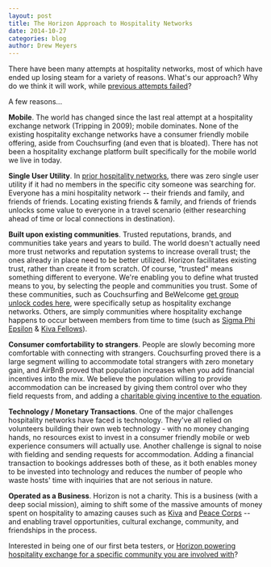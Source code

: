 ```yaml
---
layout: post
title: The Horizon Approach to Hospitality Networks
date: 2014-10-27
categories: blog
author: Drew Meyers
---
```

There have been many attempts at hospitality networks, most of which have ended up losing steam for a variety of reasons. What's our approach? Why do we think it will work, while [previous attempts failed](http://www.horizonapp.co/blog/hospitality-networks-failed/)?

A few reasons...

<strong>Mobile</strong>. The world has changed since the last real attempt at a hospitality exchange network (Tripping in 2009); mobile dominates. None of the existing hospitality exchange networks have a consumer friendly mobile offering, aside from Couchsurfing (and even that is bloated). There has not been a hospitality exchange platform built specifically for the mobile world we live in today.

<strong>Single User Utility</strong>. In [prior hospitality networks](http://www.horizonapp.co/blog/hospitality-networks-history/), there was zero single user utility if it had no members in the specific city someone was searching for. Everyone has a mini hospitality network -- their friends and family, and friends of friends. Locating existing friends & family, and friends of friends unlocks some value to everyone in a travel scenario (either researching ahead of time or local connections in destination).

<strong>Built upon existing communities</strong>. Trusted reputations, brands, and communities take years and years to build. The world doesn't actually need more trust networks and reputation systems to increase overall trust; the ones already in place need to be better utilized. Horizon facilitates existing trust, rather than create it from scratch. Of course, "trusted" means something different to everyone. We're enabling you to define what trusted means to you, by selecting the people and communities you trust. Some of these communities, such as Couchsurfing and BeWelcome [get group unlock codes here](http://www.horizonapp.co/blog/unlock-codes-hospitality-exchanges/), were specifically setup as hospitality exchange networks. Others, are simply communities where hospitality exchange happens to occur between members from time to time (such as [Sigma Phi Epsilon](http://www.horizonapp.co/sigma-phi-epsilon/) & [Kiva Fellows](http://www.horizonapp.co/kiva/)).

<strong>Consumer comfortability to strangers</strong>. People are slowly becoming more comfortable with connecting with strangers. Couchsurfing proved there is a large segment willing to accommodate total strangers with zero monetary gain, and AirBnB proved that population increases when you add financial incentives into the mix. We believe the population willing to provide accommodation can be increased by giving them control over who they field requests from, and adding a [charitable giving incentive to the equation](http://www.horizonapp.co/blog/travel-by-giving/).

<strong>Technology / Monetary Transactions</strong>. One of the major challenges hospitality networks have faced is technology. They've all relied on volunteers building their own web technology - with no money changing hands, no resources exist to invest in a consumer friendly mobile or web experience consumers will actually use. Another challenge is signal to noise with fielding and sending requests for accommodation. Adding a financial transaction to bookings addresses both of these, as it both enables money to be invested into technology and reduces the number of people who waste hosts' time with inquiries that are not serious in nature.

<strong>Operated as a Business</strong>. Horizon is not a charity. This is a business (with a deep social mission), aiming to shift some of the massive amounts of money spent on hospitality to amazing causes such as [Kiva](http://www.kiva.org) and [Peace Corps](http://www.peacecorps.gov/) -- and enabling travel opportunities, cultural exchange, community, and friendships in the process.

Interested in being one of our first beta testers, or [Horizon powering hospitality exchange for a specific community you are involved with](http://www.horizonapp.co/hospitality-network-setup/)?